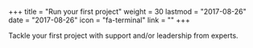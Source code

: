 +++
title = "Run your first project"
weight = 30
lastmod = "2017-08-26"
date = "2017-08-26"
icon = "fa-terminal"
link = ""
+++

Tackle your first project with support and/or leadership from experts.
